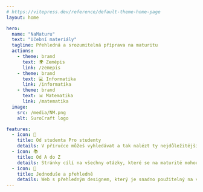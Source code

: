 ```yaml
---
# https://vitepress.dev/reference/default-theme-home-page
layout: home

hero:
  name: "NaMaturu"
  text: "Učební materiály"
  tagline: Přehledná a srozumitelná příprava na maturitu
  actions:
    - theme: brand
      text: 🌍 Zeměpis
      link: /zemepis
    - theme: brand
      text: 💻 Informatika
      link: /informatika
    - theme: brand
      text: 📊 Matematika
      link: /matematika
  image:
    src: /media/NM.png
    alt: SuroCraft logo

features:
  - icon: 🤝
    title: Od studenta Pro studenty
    details: V příručce můžeš vyhledávat a tak nalézt ty nejdůležitější informace!
  - icon: 📚
    title: Od A do Z
    details: Stránky cílí na všechny otázky, které se na maturitě mohou objevit.
  - icon: 🚀
    title: Jednoduše a přehledně
    details: Web s přehledným designem, který je snadno použitelný na všech zařízeních.
---
```


